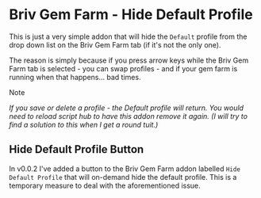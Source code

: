 # Briv Gem Farm - Hide Default Profile

This is just a very simple addon that will hide the `Default` profile from the drop down list on the Briv Gem Farm tab (if it's not the only one).

The reason is simply because if you press arrow keys while the Briv Gem Farm tab is selected - you can swap profiles - and if your gem farm is running when that happens... bad times.

> [!NOTE]
> *If you save or delete a profile - the Default profile will return. You would need to reload script hub to have this addon remove it again. (I will try to find a solution to this when I get a round tuit.)*

## Hide Default Profile Button

In v0.0.2 I've added a button to the Briv Gem Farm addon labelled `Hide Default Profile` that will on-demand hide the default profile. This is a temporary measure to deal with the aforementioned issue.